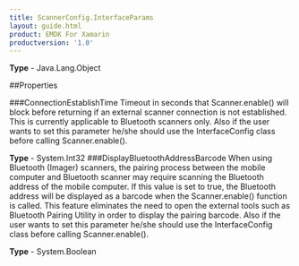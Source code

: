 ```yaml
---
title: ScannerConfig.InterfaceParams
layout: guide.html
product: EMDK For Xamarin
productversion: '1.0'
---
```


    

**Type** - Java.Lang.Object

##Properties

###ConnectionEstablishTime
Timeout in seconds that Scanner.enable() will block before returning if an external scanner connection is not established. This is currently applicable to Bluetooth scanners only. Also if the user wants to set this parameter he/she should use the InterfaceConfig class before calling Scanner.enable().

**Type** - System.Int32
###DisplayBluetoothAddressBarcode
When using Bluetooth (Imager) scanners, the pairing process between the mobile computer and Bluetooth scanner may require scanning the Bluetooth address of the mobile computer. If this value is set to true, the Bluetooth address will be displayed as a barcode when the Scanner.enable() function is called. This feature eliminates the need to open the external tools such as Bluetooth Pairing Utility in order to display the pairing barcode. Also if the user wants to set this parameter he/she should use the InterfaceConfig class before calling Scanner.enable().

**Type** - System.Boolean












